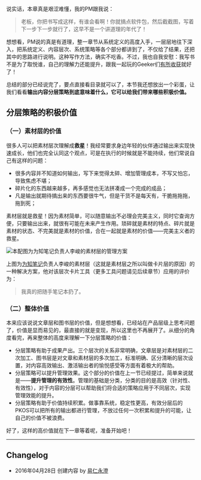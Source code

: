 
说实话，本章真是艰涩难懂，我的PM跟我说：

> 老板，你把书写成这样，有谁会看啊！你就搞点软件包，然后截截图，写着下一步下一步就行了，这早不是一个讲道理的年代了！

想想看，PM说的真是有道理，整一章节从系统定义的高度入手，一层层地往下深入，把系统定义、内容层次、系统策略等各个部分都讲到了，不仅给了结果，还把其中的思路进行说明。这种写作方法，确实不吃香。不过，我也自我安慰：我写书不是为了取悦谁，自己的理解力还能提升，跟我一起玩的Geeker们[有所收获][1]就好了！

总结的部分已经说完了，要点直接看目录就可以了，本节我还想放出一个彩蛋，让我们看看**输出内容分层策略到底意味着什么，它可以给我们带来哪些积极价值。**

## 分层策略的积极价值

### （一）素材层的价值

很多人可以把素材层次理解成**救星**！我经常要求身边年轻的伙伴通过输出来实现快速成长，他们也完全认同这个观点，可是在执行的时候就是不能持续，他们常说自己有这样的问题：
- 很多内容并不知道如何输出，写下来觉得太碎、增加管理成本，不写又怕忘，导致焦虑不堪；
- 碎片化的东西越来越多，再多感觉也无法拼凑成一个完成的成品；
- 凡是输出就期待搞出来的东西要很牛气，但是干货不是每天有，干脆拖拖拖，拖到死；

素材层就是救星！因为素材简单，可以随意输出不必理会完美主义，同时它查询方便，只要输出出来，就很有可能在未来产生作用。琐碎就是素材的特点、碎片就是素材的状态、不完美就是素材的价值，合在一起就是素材的价值——完美主义者的救星。

![本配图为为知笔记负责人李峻的素材层的管理方案][image-1]

上图为[为知笔记][2]负责人李峻的素材层（这就是素材层之所以叫做卡片层的原因）的一种解决方案，他对该层次卡片工具（更多工具问题请见后续章节）应用的评价为：

> 我真的把随手笔记本扔了。

### （二）整体价值

本来应该说说文章层和图书层的价值，但是想想看，已经站在产品层级上思考问题了，价值是显而易见的，最直接的就是变现，所以这里也不再展开了。从细分的角度看完，再来整体的高度来理解一下分层策略的价值：
- 分层策略有助于成果产出。三个层次的关系非常明确，文章层是对素材层的二次加工、图书层是对文章和素材层的多次加工，标准明确、区分清晰的层次设置，对内容高效输出、激活输出者的愉悦感受等方面有着极大的帮助。
- 分层策略可以提升管理效果。这个部分的价值在上一节已经提过，简单来说就是——**提升管理的有效性**。管理的基础是分类，分类的目的是高效（针对性、有效性），对于内容的分层可以帮助我们将合适的策略应用于不同层次，实现管理效能的提升。
- 分层策略有助于价值持续积累。做事靠系统，稳定性更高，有效分层后的PKOS可以把所有的输出都进行管理，不放过任何一次积累和提升的可能，让自己的价值不被浪费。

好了，这样的高价值就在下一章等着呢，准备开始吧！

---- 

## Changelog
- 2016年04月28日 创建内容 by [易仁永澄][3]

[1]:	https://github.com/hiddenwangcc/HTBUAPKOS/issues/5
[2]:	http://wiz.cn "为知笔记"
[3]:	http://blog.hiddenwangcc.com

[image-1]:	http://77fm42.com1.z0.glb.clouddn.com/lijun.jpg "李峻的素材层管理方案"